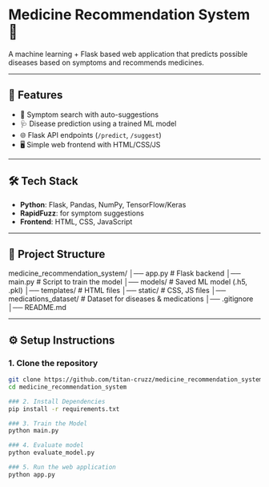 # Medicine Recommendation System 💊

A machine learning + Flask based web application that predicts possible diseases based on symptoms and recommends medicines.

---

## 🚀 Features
- 🔎 Symptom search with auto-suggestions  
- 🩺 Disease prediction using a trained ML model  
- 🌐 Flask API endpoints (`/predict`, `/suggest`)  
- 🖥️ Simple web frontend with HTML/CSS/JS  

---

## 🛠️ Tech Stack
- **Python**: Flask, Pandas, NumPy, TensorFlow/Keras  
- **RapidFuzz**: for symptom suggestions  
- **Frontend**: HTML, CSS, JavaScript  

---

## 📂 Project Structure
medicine_recommendation_system/
│── app.py # Flask backend
│── main.py # Script to train the model
│── models/ # Saved ML model (.h5, .pkl)
│── templates/ # HTML files
│── static/ # CSS, JS files
│── medications_dataset/ # Dataset for diseases & medications
│── .gitignore
│── README.md


---
## ⚙️ Setup Instructions

### 1. Clone the repository
```bash
git clone https://github.com/titan-cruzz/medicine_recommendation_system.git
cd medicine_recommendation_system

### 2. Install Dependencies
pip install -r requirements.txt

### 3. Train the Model
python main.py

### 4. Evaluate model
python evaluate_model.py

### 5. Run the web application
python app.py


